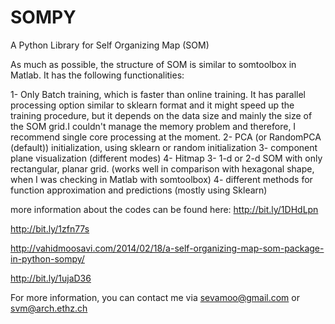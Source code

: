 SOMPY
=====

A Python Library for Self Organizing Map (SOM)

As much as possible, the structure of SOM is similar to somtoolbox in Matlab. It has the following functionalities:

1- Only Batch training, which is faster than online training. It has parallel processing option similar to sklearn format and it might speed up the training procedure, but it depends on the data size and mainly the size of the SOM grid.I couldn't manage the memory problem and therefore, I recommend single core processing at the moment.
2- PCA (or RandomPCA (default)) initialization, using sklearn or random initialization
3- component plane visualization (different modes)
4- Hitmap
3- 1-d or 2-d SOM with only rectangular, planar grid. (works well in comparison with hexagonal shape, when I was checking in Matlab with somtoolbox)
4- different methods for function approximation and predictions (mostly using Sklearn)

more information about the codes can be found here:
http://bit.ly/1DHdLpn

http://bit.ly/1zfn77s

http://vahidmoosavi.com/2014/02/18/a-self-organizing-map-som-package-in-python-sompy/

http://bit.ly/1ujaD36

For more information, you can contact me via sevamoo@gmail.com or svm@arch.ethz.ch

